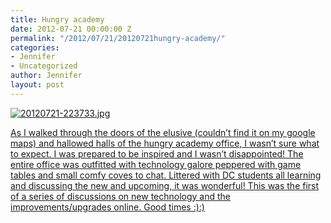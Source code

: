 ```yaml
---
title: Hungry academy
date: 2012-07-21 00:00:00 Z
permalink: "/2012/07/21/20120721hungry-academy/"
categories:
- Jennifer
- Uncategorized
author: Jennifer
layout: post
---
```


[<img alt="20120721-223733.jpg" class="alignnone size-full" src="/teamelam/assets/images/Hungry-academy/1342910253000-missing.jpg" />](http://www.flickr.com/photos/jenniferandJennifers_photos/sets/72157630711096706/)

[As I walked through the doors of the elusive (couldn&#8217;t find it on my google maps) and hallowed halls of the hungry academy office, I wasn&#8217;t sure what to expect. I was prepared to be inspired and I wasn&#8217;t disappointed! The entire office was outfitted with technology galore peppered with game tables and small comfy coves to chat. Littered with DC students all learning and discussing the new and upcoming, it was wonderful! This was the first of a series of discussions on new technology and the improvements/upgrades online. Good times :):)](http://www.flickr.com/photos/jenniferandJennifers_photos/sets/72157630711096706/)
